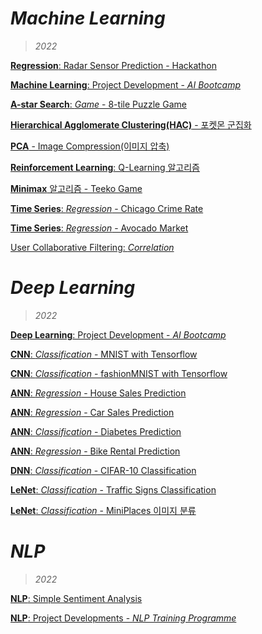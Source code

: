 # *Machine Learning*
> *2022*

[**Regression**: Radar Sensor Prediction - Hackathon](https://github.com/hchoi256/lg-ai-auto-driving-radar-sensor/blob/main/%5BSubmission%5D_Multioutput%20LinearRegression.ipynb)

[**Machine Learning**: Project Development - *AI Bootcamp*](https://github.com/hchoi256/ai-boot-camp/tree/main/ai/machine-learning)

[**A-star Search**: *Game* - 8-tile Puzzle Game](https://hchoi256.github.io/ml/ml-8-tile-puzzle-a-search/)

[**Hierarchical Agglomerate Clustering(HAC)** - 포켓몬 군집화](https://hchoi256.github.io/ml/ml-hca/)

[**PCA** - Image Compression(이미지 압축)](https://hchoi256.github.io/ml/ml-pca/)

[**Reinforcement Learning**: Q-Learning 알고리즘](https://hchoi256.github.io/ml/ml-reinforcement-learning-q-learning/)

[**Minimax** 알고리즘 - Teeko Game](https://hchoi256.github.io/ml/ml-teeko-minimax/)

[**Time Series**: *Regression* - Chicago Crime Rate](https://hchoi256.github.io/ml/ml-projects-3/)

[**Time Series**: *Regression* - Avocado Market](https://hchoi256.github.io/ml/ml-projects-3/)

[User Collaborative Filtering: *Correlation*](https://hchoi256.github.io/ml/ml-projects-6/)

# *Deep Learning*
> *2022*

[**Deep Learning**: Project Development - *AI Bootcamp*](https://github.com/hchoi256/ai-boot-camp/tree/main/ai/deep-learning)

[**CNN**: *Classification* - MNIST with Tensorflow](https://hchoi256.github.io/dl/dl-mnist/)

[**CNN**: *Classification* - fashionMNIST with Tensorflow](https://hchoi256.github.io/dl/dl-cnn-classification-fashionMNIST/)

[**ANN**: *Regression* - House Sales Prediction](https://hchoi256.github.io/dl/dl-ann-house-sales-prediction/)

[**ANN**: *Regression* - Car Sales Prediction](https://hchoi256.github.io/ml/ml-projects-1/)

[**ANN**: *Classification* - Diabetes Prediction](https://hchoi256.github.io/dl/dl-ann-classification-diabetes/)

[**ANN**: *Regression* - Bike Rental Prediction](https://hchoi256.github.io/dl/dl-ann-for-bike-rentals-prediction/)

[**DNN**: *Classification* - CIFAR-10 Classification](https://hchoi256.github.io/ml/ml-projects-2/)

[**LeNet**: *Classification* - Traffic Signs Classification](https://hchoi256.github.io/ml/ml-projects-4/)

[**LeNet**: *Classification* - MiniPlaces 이미지 분류](https://hchoi256.github.io/dl/dl-miniplace-classification/)

# *NLP*
> *2022*

[**NLP**: Simple Sentiment Analysis](https://github.com/hchoi256/ai-boot-camp/blob/main/ai/nlp/natural_language_processing.ipynb)

[**NLP**: Project Developments - *NLP Training Programme*](https://hchoi256.github.io/categories/#nlp)

